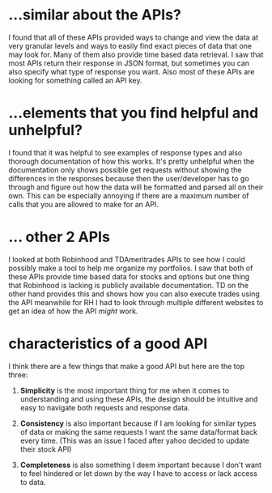 # ...similar about the APIs?

I found that all of these APIs provided ways to change and view the data at very
granular levels and ways to easily find exact pieces of data that one may look for. Many of them also provide time based data retrieval. I saw that most APIs return their response in JSON format, but sometimes you can also specify what type of response you want. Also most of these APIs are looking for something called an API key.


# ...elements that you find helpful and unhelpful?
I found that it was helpful to see examples of response types and also thorough documentation of how this works. It's pretty unhelpful when the documentation only shows possible get requests without showing the differences in the responses because then the user/developer has to go through and figure out how the data will be formatted and parsed all on their own. This can be especially annoying if there are a maximum number of calls that you are allowed to make for an API.

# ... other 2 APIs
I looked at both Robinhood and TDAmeritrades APIs to see how I could possibly make a tool to help me organize my portfolios. I saw that both of these APIs provide time based data for stocks and options but one thing that Robinhood is lacking is publicly available documentation. TD on the other hand provides this and shows how you can also execute trades using the API meanwhile for RH I had to look through multiple different websites to get an idea of how the API *might* work.


# characteristics of a good API

I think there are a few things that make a good API but here are the top three:
1. **Simplicity** is the most important thing for me when it comes to understanding and using these APIs, the design should be intuitive and easy to navigate both requests and response data.

2. **Consistency** is also important because if I am looking for similar types of data or making the same requests I want the same data/format back every time. (This was an issue I faced after yahoo decided to update their stock API)

3. **Completeness** is also something I deem important because I don't want to feel hindered or let down by the way I have to access or lack access to data.

